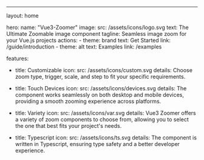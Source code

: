 ---
layout: home

hero:
  name: "Vue3-Zoomer"
  image:
    src: /assets/icons/logo.svg
  text: The Ultimate Zoomable image component
  tagline: Seamless image zoom for your Vue.js projects
  actions:
    - theme: brand
      text: Get Started
      link: /guide/introduction
    - theme: alt
      text: Examples
      link: /examples

features:
  - title: Customizable
    icon:
      src: /assets/icons/custom.svg
    details: Choose zoom type, trigger, scale, and step to fit your specific requirements.

  - title: Touch Devices
    icon:
      src: /assets/icons/devices.svg
    details: The component works seamlessly on both desktop and mobile devices, providing a smooth zooming experience across platforms.

  - title: Variety
    icon:
      src: /assets/icons/var.svg
    details: Vue3 Zoomer offers a variety of zoom components to choose from, allowing you to select the one that best fits your project's needs.

  - title: Typescript
    icon:
      src: /assets/icons/ts.svg
    details: The component is written in Typescript, ensuring type safety and a better developer experience.